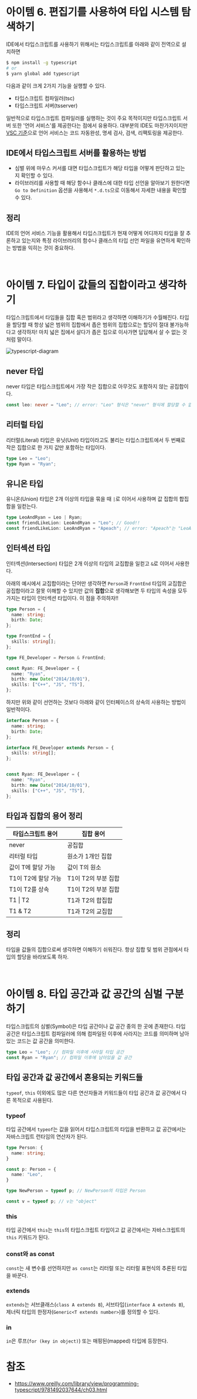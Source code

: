 # 아이템 6. 편집기를 사용하여 타입 시스템 탐색하기

IDE에서 타입스크립트를 사용하기 위해서는 타입스크립트를 아래와 같이 전역으로 설치하면

```bash
$ npm install -g typescript
# or
$ yarn global add typescript
```

다음과 같이 크게 2가지 기능을 실행할 수 있다.

- 타입스크립트 컴파일러(tsc)
- 타입스크립트 서버(tsserver)

일반적으로 타입스크립트 컴파일러를 실행하는 것이 주요 목적이지만 타입스크립트 서버 또한 '언어 서비스'를 제공한다는 점에서 유용하다. 대부분의 IDE도 마찬가지이지만 [VSC 기준](https://code.visualstudio.com/docs/typescript/typescript-compiling)으로 언어 서비스는 코드 자동완성, 명세 검사, 검색, 리팩토링을 제공한다.

## IDE에서 타입스크립트 서버를 활용하는 방법

- 심벌 위에 마우스 커서를 대면 타입스크립트가 해당 타입을 어떻게 판단하고 있는 지 확인할 수 있다.
- 라이브러리를 사용할 때 해당 함수나 클래스에 대한 타입 선언을 알아보기 원한다면 `Go to Definition` 옵션을 사용해서 `*.d.ts`으로 이동해서 자세한 내용을 확인할 수 있다.

## 정리

IDE의 언어 서비스 기능을 활용해서 타입스크립트가 현재 어떻게 어디까지 타입을 잘 추론하고 있는지와 특정 라이브러리의 함수나 클래스의 타입 선언 파일을 유연하게 확인하는 방법을 익히는 것이 중요하다.

<br>

# 아이템 7. 타입이 값들의 집합이라고 생각하기

타입스크립트에서 타입들을 집합 혹은 범위라고 생각하면 이해하기가 수월해진다. 타입을 할당할 때 항상 넓은 범위의 집합에서 좁은 범위의 집합으로는 할당이 절대 불가능하다고 생각하자! 마치 넓은 집에서 살다가 좁은 집으로 이사가면 답답해서 살 수 없는 것처럼 말이다.

![typescript-diagram](./images/typescript-diagram.png)

## never 타입

never 타입은 타입스크립트에서 가장 작은 집합으로 아무것도 포함하지 않는 공집합이다.

```ts
const leo: never = "Leo"; // error: "Leo" 형식은 "never" 형식에 할당할 수 없습니다.
```

## 리터럴 타입

리터럴(Literal) 타입은 유닛(Unit) 타입이라고도 불리는 타입스크립트에서 두 번째로 작은 집합으로 한 가지 값만 포함하는 타입이다.

```ts
type Leo = "Leo";
type Ryan = "Ryan";
```

## 유니온 타입

유니온(Union) 타입은 2개 이상의 타입을 묶을 때 `|`로 이어서 사용하며 값 집합의 합집합을 일컫는다.

```ts
type LeoAndRyan = Leo | Ryan;
const friendLikeLion: LeoAndRyan = "Leo"; // Good!!
const friendLikeLion: LeoAndRyan = "Apeach"; // error: "Apeach"는 "LeoAndRyan" 형식에 할당할 수 없습니다.
```

## 인터섹션 타입

인터섹션(Intersection) 타입은 2개 이상의 타입의 교집합을 일컫고 `&`로 이어서 사용한다.

아래의 예시에서 교집합이라는 단어만 생각하면 `Person`과 `FrontEnd` 타입의 교집합은 공집합이라고 잘못 이해할 수 있지만 값의 **집합**으로 생각해보면 두 타입의 속성을 모두 가지는 타입이 인터섹션 타입이다. 이 점을 주의하자!!

```ts
type Person = {
  name: string;
  birth: Date;
};

type FrontEnd = {
  skills: string[];
};

type FE_Developer = Person & FrontEnd;

const Ryan: FE_Developer = {
  name: "Ryan",
  birth: new Date("2014/10/01"),
  skills: ["C++", "JS", "TS"],
};
```

하지만 위와 같이 선언하는 것보다 아래와 같이 인터페이스의 상속의 사용하는 방법이 일반적이다.

```ts
interface Person = {
  name: string;
  birth: Date;
};

interface FE_Developer extends Person = {
  skills: string[];
};


const Ryan: FE_Developer = {
  name: "Ryan",
  birth: new Date("2014/10/01"),
  skills: ["C++", "JS", "TS"],
};
```

## 타입과 집합의 용어 정리

| 타입스크립트 용어   | 집합 용어           |
| ------------------- | ------------------- |
| never               | 공집합              |
| 리터럴 타입         | 원소가 1개인 집합   |
| 값이 T에 할당 가능  | 값이 T의 원소       |
| T1이 T2에 할당 가능 | T1이 T2의 부분 집합 |
| T1이 T2를 상속      | T1이 T2의 부분 집합 |
| T1 \| T2            | T1과 T2의 합집합    |
| T1 & T2             | T1과 T2의 교집합    |

## 정리

타입을 값들의 집합으로써 생각하면 이해하기 쉬워진다. 항상 집합 및 범위 관점에서 타입의 할당을 바라보도록 하자.

<br>

# 아이템 8. 타입 공간과 값 공간의 심벌 구분하기

타입스크립트의 심벌(Symbol)은 타입 공간이나 값 공간 중의 한 곳에 존재한다. 타입 공간은 타입스크립트 컴파일러에 의해 컴파일된 이후에 사라지는 코드를 의미하며 남아 있는 코드는 값 공간을 의미한다.

```ts
type Leo = "Leo"; // 컴파일 이후에 사라질 타입 공간
const Ryan = "Ryan"; // 컴파일 이후에 남아있을 값 공간
```

## 타입 공간과 값 공간에서 혼용되는 키워드들

`typeof`, `this` 이외에도 많은 다른 연산자들과 키워드들이 타입 공간과 값 공간에서 다른 목적으로 사용된다.

### typeof

타입 공간에서 `typeof`는 값을 읽어서 타입스크립트의 타입을 반환하고 값 공간에서는 자바스크립트 런타임의 연산자가 된다.

```ts
type Person: {
  name: string;
}

const p: Person = {
  name: "Leo",
}

type NewPerson = typeof p; // NewPerson의 타입은 Person

const v = typeof p; // v는 "object"
```

### this

타입 공간에서 `this`는 `this`의 타입스크립트 타입이고 값 공간에서는 자바스크립트의 `this` 키워드가 된다.

### const와 as const

`const`는 새 변수를 선언하지만 `as const`는 리터럴 또는 리터럴 표현식의 추론된 타입을 바꾼다.

### extends

`extends`는 서브클래스(`class A extends B`), 서브타입(`interface A extends B`), 제너릭 타입의 한정자(`Generic<T extends number>`)를 정의할 수 있다.

### in

`in`은 루프(`for (key in object)`) 또는 매핑된(mapped) 타입에 등장한다.

# 참조

- https://www.oreilly.com/library/view/programming-typescript/9781492037644/ch03.html
